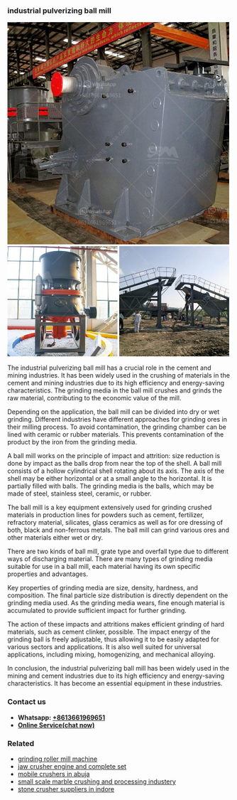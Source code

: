 <h3>industrial pulverizing ball mill</h3><img src='1706773276.jpg' alt=''><p>The industrial pulverizing ball mill has a crucial role in the cement and mining industries. It has been widely used in the crushing of materials in the cement and mining industries due to its high efficiency and energy-saving characteristics. The grinding media in the ball mill crushes and grinds the raw material, contributing to the economic value of the mill.</p><p>Depending on the application, the ball mill can be divided into dry or wet grinding. Different industries have different approaches for grinding ores in their milling process. To avoid contamination, the grinding chamber can be lined with ceramic or rubber materials. This prevents contamination of the product by the iron from the grinding media.</p><p>A ball mill works on the principle of impact and attrition: size reduction is done by impact as the balls drop from near the top of the shell. A ball mill consists of a hollow cylindrical shell rotating about its axis. The axis of the shell may be either horizontal or at a small angle to the horizontal. It is partially filled with balls. The grinding media is the balls, which may be made of steel, stainless steel, ceramic, or rubber.</p><p>The ball mill is a key equipment extensively used for grinding crushed materials in production lines for powders such as cement, fertilizer, refractory material, silicates, glass ceramics as well as for ore dressing of both, black and non-ferrous metals. The ball mill can grind various ores and other materials either wet or dry.</p><p>There are two kinds of ball mill, grate type and overfall type due to different ways of discharging material. There are many types of grinding media suitable for use in a ball mill, each material having its own specific properties and advantages.</p><p>Key properties of grinding media are size, density, hardness, and composition. The final particle size distribution is directly dependent on the grinding media used. As the grinding media wears, fine enough material is accumulated to provide sufficient impact for further grinding.</p><p>The action of these impacts and attritions makes efficient grinding of hard materials, such as cement clinker, possible. The impact energy of the grinding ball is freely adjustable, thus allowing it to be easily adapted for various sectors and applications. It is also well suited for universal applications, including mixing, homogenizing, and mechanical alloying.</p><p>In conclusion, the industrial pulverizing ball mill has been widely used in the mining and cement industries due to its high efficiency and energy-saving characteristics. It has become an essential equipment in these industries.</p><h3>Contact us</h3><ul><li><strong>Whatsapp:&nbsp;<a href="https://wa.me/8613661969651">+8613661969651</a></strong></li><li><a href="https://swt.shibang-china.com/?git&amp;zhl&amp;industrial pulverizing ball mill"><strong>Online Service(chat now)</strong></a></li></ul><h3>Related</h3><ul><li><a href='grinding roller mill machine.md'>grinding roller mill machine</a></li><li><a href='jaw crusher engine and complete set.md'>jaw crusher engine and complete set</a></li><li><a href='mobile crushers in abuja.md'>mobile crushers in abuja</a></li><li><a href='small scale marble crushing and processing industery.md'>small scale marble crushing and processing industery</a></li><li><a href='stone crusher suppliers in indore.md'>stone crusher suppliers in indore</a></li></ul>